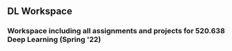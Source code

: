 ## DL Workspace
### Workspace including all assignments and projects for 520.638 Deep Learning (Spring '22)
